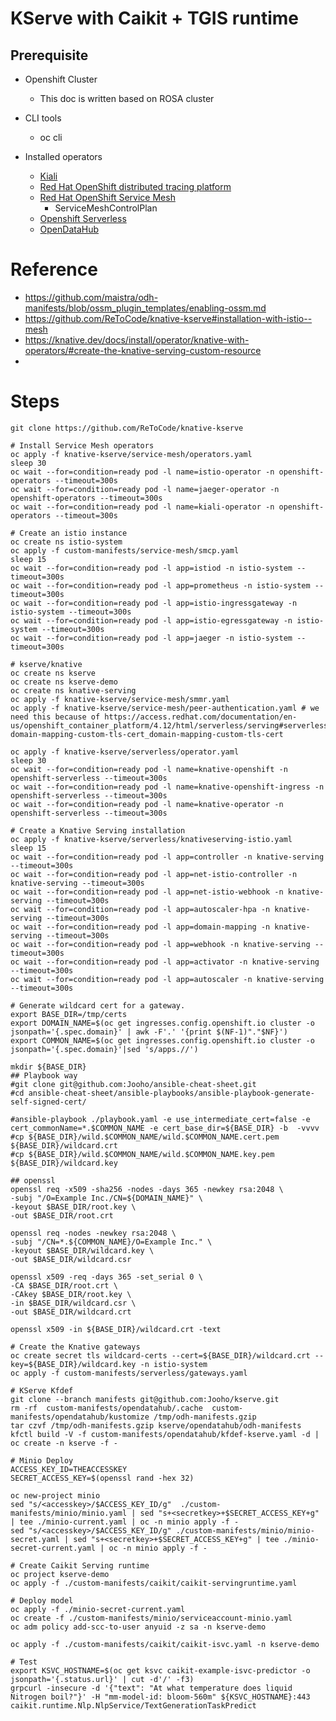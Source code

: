 # KServe with Caikit + TGIS runtime

## Prerequisite
- Openshift Cluster 
  - This doc is written based on ROSA cluster
- CLI tools
  - oc cli

- Installed operators
  - [Kiali](https://docs.openshift.com/container-platform/4.13/service_mesh/v2x/installing-ossm.html)
  - [Red Hat OpenShift distributed tracing platform](https://docs.openshift.com/container-platform/4.13/service_mesh/v2x/installing-ossm.html)
  - [Red Hat OpenShift Service Mesh](https://docs.openshift.com/container-platform/4.13/service_mesh/v2x/installing-ossm.html)
    - ServiceMeshControlPlan
  - [Openshift Serverless](https://docs.openshift.com/serverless/1.29/install/install-serverless-operator.html)
  - [OpenDataHub](https://opendatahub.io/docs/quick-installation/)

# Reference
- https://github.com/maistra/odh-manifests/blob/ossm_plugin_templates/enabling-ossm.md
- https://github.com/ReToCode/knative-kserve#installation-with-istio--mesh
- https://knative.dev/docs/install/operator/knative-with-operators/#create-the-knative-serving-custom-resource
- 

# Steps
~~~
git clone https://github.com/ReToCode/knative-kserve

# Install Service Mesh operators
oc apply -f knative-kserve/service-mesh/operators.yaml
sleep 30
oc wait --for=condition=ready pod -l name=istio-operator -n openshift-operators --timeout=300s
oc wait --for=condition=ready pod -l name=jaeger-operator -n openshift-operators --timeout=300s
oc wait --for=condition=ready pod -l name=kiali-operator -n openshift-operators --timeout=300s

# Create an istio instance
oc create ns istio-system
oc apply -f custom-manifests/service-mesh/smcp.yaml
sleep 15
oc wait --for=condition=ready pod -l app=istiod -n istio-system --timeout=300s
oc wait --for=condition=ready pod -l app=prometheus -n istio-system --timeout=300s
oc wait --for=condition=ready pod -l app=istio-ingressgateway -n istio-system --timeout=300s
oc wait --for=condition=ready pod -l app=istio-egressgateway -n istio-system --timeout=300s
oc wait --for=condition=ready pod -l app=jaeger -n istio-system --timeout=300s

# kserve/knative
oc create ns kserve
oc create ns kserve-demo
oc create ns knative-serving
oc apply -f knative-kserve/service-mesh/smmr.yaml
oc apply -f knative-kserve/service-mesh/peer-authentication.yaml # we need this because of https://access.redhat.com/documentation/en-us/openshift_container_platform/4.12/html/serverless/serving#serverless-domain-mapping-custom-tls-cert_domain-mapping-custom-tls-cert

oc apply -f knative-kserve/serverless/operator.yaml
sleep 30
oc wait --for=condition=ready pod -l name=knative-openshift -n openshift-serverless --timeout=300s
oc wait --for=condition=ready pod -l name=knative-openshift-ingress -n openshift-serverless --timeout=300s
oc wait --for=condition=ready pod -l name=knative-operator -n openshift-serverless --timeout=300s

# Create a Knative Serving installation
oc apply -f knative-kserve/serverless/knativeserving-istio.yaml
sleep 15
oc wait --for=condition=ready pod -l app=controller -n knative-serving --timeout=300s
oc wait --for=condition=ready pod -l app=net-istio-controller -n knative-serving --timeout=300s
oc wait --for=condition=ready pod -l app=net-istio-webhook -n knative-serving --timeout=300s
oc wait --for=condition=ready pod -l app=autoscaler-hpa -n knative-serving --timeout=300s
oc wait --for=condition=ready pod -l app=domain-mapping -n knative-serving --timeout=300s
oc wait --for=condition=ready pod -l app=webhook -n knative-serving --timeout=300s
oc wait --for=condition=ready pod -l app=activator -n knative-serving --timeout=300s
oc wait --for=condition=ready pod -l app=autoscaler -n knative-serving --timeout=300s

# Generate wildcard cert for a gateway.
export BASE_DIR=/tmp/certs
export DOMAIN_NAME=$(oc get ingresses.config.openshift.io cluster -o jsonpath='{.spec.domain}' | awk -F'.' '{print $(NF-1)"."$NF}')
export COMMON_NAME=$(oc get ingresses.config.openshift.io cluster -o jsonpath='{.spec.domain}'|sed 's/apps.//')

mkdir ${BASE_DIR}
## Playbook way
#git clone git@github.com:Jooho/ansible-cheat-sheet.git
#cd ansible-cheat-sheet/ansible-playbooks/ansible-playbook-generate-self-signed-cert/

#ansible-playbook ./playbook.yaml -e use_intermediate_cert=false -e cert_commonName=*.$COMMON_NAME -e cert_base_dir=${BASE_DIR} -b  -vvvv
#cp ${BASE_DIR}/wild.$COMMON_NAME/wild.$COMMON_NAME.cert.pem ${BASE_DIR}/wildcard.crt
#cp ${BASE_DIR}/wild.$COMMON_NAME/wild.$COMMON_NAME.key.pem ${BASE_DIR}/wildcard.key

## openssl
openssl req -x509 -sha256 -nodes -days 365 -newkey rsa:2048 \
-subj "/O=Example Inc./CN=${DOMAIN_NAME}" \
-keyout $BASE_DIR/root.key \
-out $BASE_DIR/root.crt

openssl req -nodes -newkey rsa:2048 \
-subj "/CN=*.${COMMON_NAME}/O=Example Inc." \
-keyout $BASE_DIR/wildcard.key \
-out $BASE_DIR/wildcard.csr

openssl x509 -req -days 365 -set_serial 0 \
-CA $BASE_DIR/root.crt \
-CAkey $BASE_DIR/root.key \
-in $BASE_DIR/wildcard.csr \
-out $BASE_DIR/wildcard.crt

openssl x509 -in ${BASE_DIR}/wildcard.crt -text

# Create the Knative gateways
oc create secret tls wildcard-certs --cert=${BASE_DIR}/wildcard.crt --key=${BASE_DIR}/wildcard.key -n istio-system
oc apply -f custom-manifests/serverless/gateways.yaml

# KServe Kfdef
git clone --branch manifests git@github.com:Jooho/kserve.git
rm -rf  custom-manifests/opendatahub/.cache  custom-manifests/opendatahub/kustomize /tmp/odh-manifests.gzip
tar czvf /tmp/odh-manifests.gzip kserve/opendatahub/odh-manifests
kfctl build -V -f custom-manifests/opendatahub/kfdef-kserve.yaml -d | oc create -n kserve -f -

# Minio Deploy
ACCESS_KEY_ID=THEACCESSKEY
SECRET_ACCESS_KEY=$(openssl rand -hex 32)

oc new-project minio
sed "s/<accesskey>/$ACCESS_KEY_ID/g"  ./custom-manifests/minio/minio.yaml | sed "s+<secretkey>+$SECRET_ACCESS_KEY+g" | tee ./minio-current.yaml | oc -n minio apply -f -
sed "s/<accesskey>/$ACCESS_KEY_ID/g" ./custom-manifests/minio/minio-secret.yaml | sed "s+<secretkey>+$SECRET_ACCESS_KEY+g" | tee ./minio-secret-current.yaml | oc -n minio apply -f - 

# Create Caikit Serving runtime
oc project kserve-demo
oc apply -f ./custom-manifests/caikit/caikit-servingruntime.yaml

# Deploy model
oc apply -f ./minio-secret-current.yaml 
oc create -f ./custom-manifests/minio/serviceaccount-minio.yaml
oc adm policy add-scc-to-user anyuid -z sa -n kserve-demo

oc apply -f ./custom-manifests/caikit/caikit-isvc.yaml -n kserve-demo

# Test
export KSVC_HOSTNAME=$(oc get ksvc caikit-example-isvc-predictor -o jsonpath='{.status.url}' | cut -d'/' -f3)
grpcurl -insecure -d '{"text": "At what temperature does liquid Nitrogen boil?"}' -H "mm-model-id: bloom-560m" ${KSVC_HOSTNAME}:443 caikit.runtime.Nlp.NlpService/TextGenerationTaskPredict
~~~
